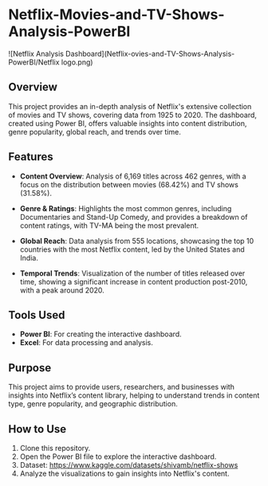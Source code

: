 # Netflix-Movies-and-TV-Shows-Analysis-PowerBI

![Netflix Analysis Dashboard](Netflix-ovies-and-TV-Shows-Analysis-PowerBI/Netflix logo.png)

## Overview

This project provides an in-depth analysis of Netflix's extensive collection of movies and TV shows, covering data from 1925 to 2020. The dashboard, created using Power BI, offers valuable insights into content distribution, genre popularity, global reach, and trends over time.

## Features

- **Content Overview**: Analysis of 6,169 titles across 462 genres, with a focus on the distribution between movies (68.42%) and TV shows (31.58%).
  
- **Genre & Ratings**: Highlights the most common genres, including Documentaries and Stand-Up Comedy, and provides a breakdown of content ratings, with TV-MA being the most prevalent.

- **Global Reach**: Data analysis from 555 locations, showcasing the top 10 countries with the most Netflix content, led by the United States and India.

- **Temporal Trends**: Visualization of the number of titles released over time, showing a significant increase in content production post-2010, with a peak around 2020.

## Tools Used

- **Power BI**: For creating the interactive dashboard.
- **Excel**: For data processing and analysis.

## Purpose

This project aims to provide users, researchers, and businesses with insights into Netflix’s content library, helping to understand trends in content type, genre popularity, and geographic distribution.

## How to Use

1. Clone this repository.
2. Open the Power BI file to explore the interactive dashboard.
3. Dataset: https://www.kaggle.com/datasets/shivamb/netflix-shows
4. Analyze the visualizations to gain insights into Netflix's content.

